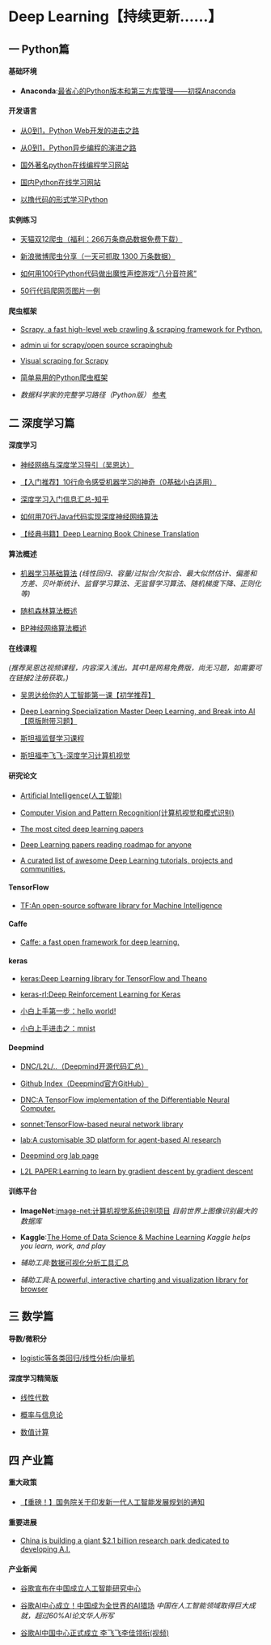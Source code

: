 # Deep Learning【持续更新……】

## 一 Python篇
#### 基础环境

* **Anaconda**:[最省心的Python版本和第三方库管理——初探Anaconda](https://zhuanlan.zhihu.com/p/25198543)

#### 开发语言

* [从0到1，Python Web开发的进击之路](https://zhuanlan.zhihu.com/p/25038203)

* [从0到1，Python异步编程的演进之路](https://zhuanlan.zhihu.com/p/25228075)

* [国外著名python在线编程学习网站](https://www.codecademy.com/)

* [国内Python在线学习网站](http://www.runoob.com/python/python-tutorial.html)

* [以撸代码的形式学习Python](https://github.com/xianhu/LearnPython)

 #### 实例练习

* [天猫双12爬虫（福利：266万条商品数据免费下载）](https://zhuanlan.zhihu.com/p/24312829)

* [新浪微博爬虫分享（一天可抓取 1300 万条数据）](http://blog.csdn.net/bone_ace/article/details/50903178)

* [如何用100行Python代码做出魔性声控游戏“八分音符酱”](https://zhuanlan.zhihu.com/p/25499306)
* [50行代码爬网页图片一例](https://zhuanlan.zhihu.com/p/28680797)

#### 爬虫框架

* [Scrapy, a fast high-level web crawling & scraping framework for Python.](https://github.com/scrapy/scrapy)

* [admin ui for scrapy/open source scrapinghub](https://github.com/DormyMo/SpiderKeeper)
* [Visual scraping for Scrapy](https://github.com/scrapinghub/portia)
* [简单易用的Python爬虫框架](https://github.com/xianhu/PSpider)
* *数据科学家的完整学习路径（Python版）* [参考](https://zhuanlan.zhihu.com/p/23229114)

## 二 深度学习篇
#### 深度学习

* [神经网络与深度学习导引（吴恩达）](https://zhuanlan.zhihu.com/p/29045731)

* [【入门推荐】10行命令感受机器学习的神奇（0基础小白适用）](https://zhuanlan.zhihu.com/p/27303650)

* [深度学习入门信息汇总-知乎](https://www.zhihu.com/question/26006703)

* [如何用70行Java代码实现深度神经网络算法](http://geek.csdn.net/news/detail/56086)

* [【经典书籍】Deep Learning Book Chinese Translation](https://github.com/exacity/deeplearningbook-chinese)

#### 算法概述
* [机器学习基础算法](https://exacity.github.io/deeplearningbook-chinese/Chapter5_machine_learning_basics/)
*(线性回归、容量/过拟合/欠拟合、最大似然估计、偏差和方差、贝叶斯统计、监督学习算法、无监督学习算法、随机梯度下降、正则化等)*

* [随机森林算法概述](http://www.cnblogs.com/maybe2030/p/4585705.html)

* [BP神经网络算法概述](http://blog.csdn.net/zhongkejingwang/article/details/44514073)

#### 在线课程

*(推荐吴恩达视频课程，内容深入浅出。其中1是网易免费版，尚无习题，如需要可在链接2注册获取。)*

* [吴恩达给你的人工智能第一课【初学推荐】](http://mooc.study.163.com/smartSpec/detail/1001319001.htm?forcelogin=true&edusave=1)

* [Deep Learning Specialization Master Deep Learning, and Break into AI【原版附带习题】](https://www.coursera.org/specializations/deep-learning#courses)

* [斯坦福监督学习课程](http://ufldl.stanford.edu/tutorial/supervised/LogisticRegression/)

* [斯坦福李飞飞-深度学习计算机视觉](http://study.163.com/course/courseMain.htm?courseId=1003223001)

#### 研究论文

* [Artificial Intelligence(人工智能)](https://arxiv.org/list/cs.AI/recent)

* [Computer Vision and Pattern Recognition(计算机视觉和模式识别)](https://arxiv.org/list/cs.CV/recent)

* [The most cited deep learning papers](https://github.com/terryum/awesome-deep-learning-papers)

* [Deep Learning papers reading roadmap for anyone](https://github.com/songrotek/Deep-Learning-Papers-Reading-Roadmap)

* [A curated list of awesome Deep Learning tutorials, projects and communities.](https://github.com/ChristosChristofidis/awesome-deep-learning)

#### TensorFlow

* [TF:An open-source software library for Machine Intelligence](https://github.com/tensorflow/tensorflow)

#### Caffe

* [Caffe: a fast open framework for deep learning.](https://github.com/BVLC/caffe)

#### keras

* [keras:Deep Learning library for TensorFlow and Theano](https://github.com/fchollet/keras)

* [keras-rl:Deep Reinforcement Learning for Keras](https://github.com/matthiasplappert/keras-rl)

* [小白上手第一步：hello world!](https://github.com/fastforwardlabs/keras-hello-world)

* [小白上手进击之：mnist](https://github.com/wxs/keras-mnist-tutorial/blob/master/MNIST%20in%20Keras.ipynb)


#### Deepmind

* [DNC/L2L/..（Deepmind开源代码汇总）](https://deepmind.com/research/open-source/open-source-code/)

* [Github Index（Deepmind官方GitHub）](https://github.com/deepmind)

* [DNC:A TensorFlow implementation of the Differentiable Neural Computer.](https://github.com/deepmind/dnc)

* [sonnet:TensorFlow-based neural network library](https://github.com/deepmind/sonnet)

* [lab:A customisable 3D platform for agent-based AI research](https://github.com/deepmind/lab)

* [Deepmind org lab page](https://deepmind.com/blog/open-sourcing-deepmind-lab/)

* [L2L PAPER:Learning to learn by gradient descent by gradient descent](https://arxiv.org/pdf/1606.04474.pdf)

#### 训练平台
* **ImageNet**:[image-net:计算机视觉系统识别项目](http://www.image-net.org/) *目前世界上图像识别最大的数据库*

* **Kaggle**:[The Home of Data Science & Machine Learning](https://www.kaggle.com/) *Kaggle helps you learn, work, and play*
* *辅助工具*:[数据可视化分析工具汇总](https://zhuanlan.zhihu.com/p/25780330)
* *辅助工具*:[A powerful, interactive charting and visualization library for browser](http://echarts.baidu.com/examples.html)

## 三 数学篇
#### 导数/微积分

* [logistic等各类回归/线性分析/向量机](http://www.cnblogs.com/jerrylead/tag/Machine%20Learning/)

#### 深度学习精简版

* [线性代数](https://exacity.github.io/deeplearningbook-chinese/Chapter2_linear_algebra/)

* [概率与信息论](https://exacity.github.io/deeplearningbook-chinese/Chapter3_probability_and_information_theory/)

* [数值计算](https://exacity.github.io/deeplearningbook-chinese/Chapter4_numerical_computation/)

## 四 产业篇
#### 重大政策

* [【重磅！】国务院关于印发新一代人工智能发展规划的通知](http://www.gov.cn/zhengce/content/2017-07/20/content_5211996.htm)

#### 重要进展
* [China is building a giant $2.1 billion research park dedicated to developing A.I.](https://www.cnbc.com/2018/01/03/china-is-building-a-giant-2-point-1-billion-ai-research-park.html)

#### 产业新闻

* [谷歌宣布在中国成立人工智能研究中心](https://cn.nytimes.com/business/20171214/google-ai-china/)

* [谷歌AI中心成立！中国成为全世界的AI猎场](http://www.jiemian.com/article/1828941.html) *中国在人工智能领域取得巨大成就，超过60%AI论文华人所写*

* [谷歌AI中国中心正式成立 李飞飞李佳领衔(视频)](http://tech.sina.com.cn/it/2017-12-13/doc-ifyptfcm9672299.shtml)
